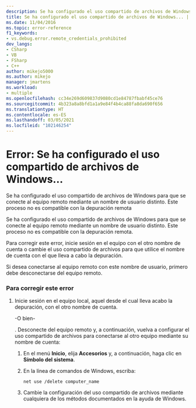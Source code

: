 ```yaml
---
description: Se ha configurado el uso compartido de archivos de Windows para que se conecte al equipo remoto mediante un nombre de usuario distinto.
title: Se ha configurado el uso compartido de archivos de Windows... | Microsoft Docs
ms.date: 11/04/2016
ms.topic: error-reference
f1_keywords:
- vs.debug.error.remote_credentials_prohibited
dev_langs:
- CSharp
- VB
- FSharp
- C++
author: mikejo5000
ms.author: mikejo
manager: jmartens
ms.workload:
- multiple
ms.openlocfilehash: cc34e269d609837d9080cd1e84787fbabf45ce76
ms.sourcegitcommit: 4b323a8a8bfd1a1a9e84f4b4ca88fa8da690f656
ms.translationtype: HT
ms.contentlocale: es-ES
ms.lasthandoff: 03/05/2021
ms.locfileid: "102146254"
---
```

# <a name="error-windows-file-sharing-has-been-configured"></a>Error: Se ha configurado el uso compartido de archivos de Windows…
Se ha configurado el uso compartido de archivos de Windows para que se conecte al equipo remoto mediante un nombre de usuario distinto. Este proceso no es compatible con la depuración remota

 Se ha configurado el uso compartido de archivos de Windows para que se conecte al equipo remoto mediante un nombre de usuario distinto. Este proceso no es compatible con la depuración remota.

 Para corregir este error, inicie sesión en el equipo con el otro nombre de cuenta o cambie el uso compartido de archivos para que utilice el nombre de cuenta con el que lleva a cabo la depuración.

 Si desea conectarse al equipo remoto con este nombre de usuario, primero debe desconectarse del equipo remoto.

### <a name="to-correct-this-error"></a>Para corregir este error

1. Inicie sesión en el equipo local, aquel desde el cual lleva acabo la depuración, con el otro nombre de cuenta.

     -O bien-

     . Desconecte del equipo remoto y, a continuación, vuelva a configurar el uso compartido de archivos para conectarse al otro equipo mediante su nombre de cuenta:

    1. En el menú **Inicio**, elija **Accesorios** y, a continuación, haga clic en **Símbolo del sistema**.

    2. En la línea de comandos de Windows, escriba:

         `net use /delete computer_name`

    3. Cambie la configuración del uso compartido de archivos mediante cualquiera de los métodos documentados en la ayuda de Windows.
